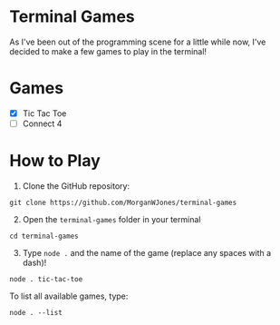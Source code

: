 # Terminal Games
 
As I've been out of the programming scene for a little while now, I've decided to make a few games to play in the terminal!

# Games

- [x] Tic Tac Toe
- [ ] Connect 4

# How to Play

1. Clone the GitHub repository:

`git clone https://github.com/MorganWJones/terminal-games`

2. Open the `terminal-games` folder in your terminal

`cd terminal-games`

3. Type `node .` and the name of the game (replace any spaces with a dash)!

`node . tic-tac-toe`

To list all available games, type:

`node . --list`
